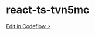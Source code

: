 # react-ts-tvn5mc

[Edit in Codeflow ⚡️](https://stackblitz.com/~/github.com/HelloGGX/react-ts-tvn5mc)